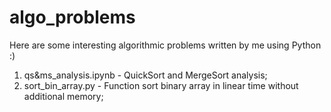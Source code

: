 # algo_problems
Here are some interesting algorithmic problems written by me using Python :)

1. qs&ms_analysis.ipynb - QuickSort and MergeSort analysis;
2. sort_bin_array.py - Function sort binary array in linear time without additional memory;
